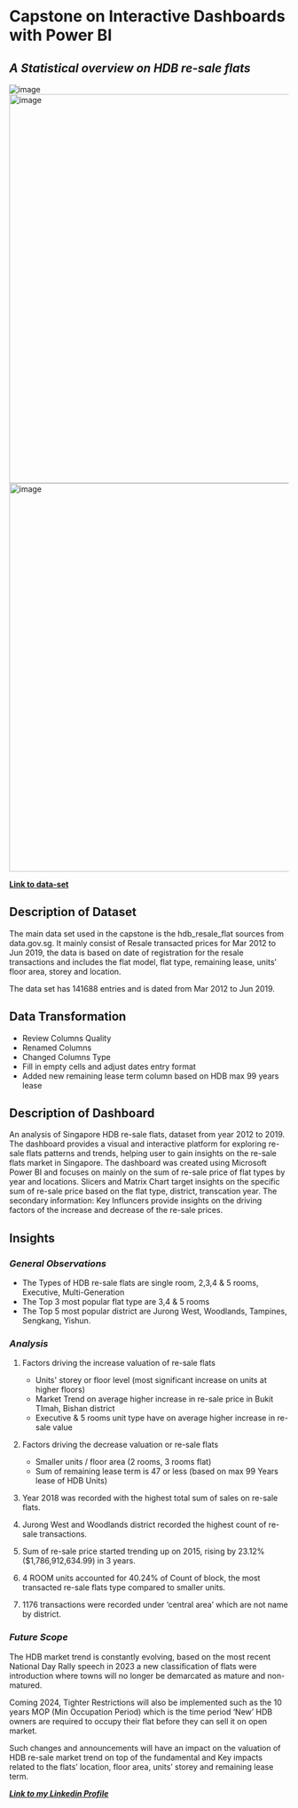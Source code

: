 # Capstone on Interactive Dashboards with Power BI
## _A Statistical overview on HDB re-sale flats_
![image](https://github.com/KH-Liew/SCTP-Capstone-1-HDB-re-sale-statistic/assets/155032208/0a1e5800-e2cd-4c52-acb0-69c5f585dc71)
<img width="700" alt="image" src="https://github.com/KH-Liew/SCTP-Capstone-1-HDB-re-sale-statistic/assets/155032208/8c961629-891f-4649-9315-5158e4af6b75">
<img width="699" alt="image" src="https://github.com/KH-Liew/SCTP-Capstone-1-HDB-re-sale-statistic/assets/155032208/e4871fa2-5b68-4735-8404-d0373598778b">

[**Link to data-set**](https://beta.data.gov.sg/collections/189/view)
## Description of Dataset

The main data set used in the capstone is the hdb_resale_flat sources from data.gov.sg. It mainly consist of Resale transacted prices for Mar 2012 to Jun 2019, the data is based on date of registration for the resale transactions and includes the flat model, flat type, remaining lease, units’ floor area, storey and location.

The data set has 141688 entries and is dated from Mar 2012 to Jun 2019.

## Data Transformation
* Review Columns Quality
* Renamed Columns
* Changed Columns Type
* Fill in empty cells and adjust dates entry format
* Added new remaining lease term column based on HDB max 99 years lease

## Description of Dashboard

An analysis of Singapore HDB re-sale flats, dataset from year 2012 to 2019. The dashboard provides a visual and interactive platform for exploring re-sale flats patterns and trends, helping user to gain insights on the re-sale flats market in Singapore. The dashboard was created using Microsoft Power BI and focuses on mainly on the sum of re-sale price of flat types by year and locations. Slicers and Matrix Chart target insights on the specific sum of re-sale price based on the flat type, district, transcation year. The secondary information: Key Influncers provide insights on the driving factors of the increase and decrease of the re-sale prices.

## Insights
### _General Observations_
* The Types of HDB re-sale flats are single room, 2,3,4 & 5 rooms,  Executive, Multi-Generation
* The Top 3 most popular flat type are 3,4 & 5 rooms
* The Top 5 most popular district are Jurong West, Woodlands, Tampines, Sengkang, Yishun.

### _Analysis_
1. Factors driving the increase valuation of re-sale flats
   - Units' storey or floor level (most significant increase on units at 
     higher floors)
   - Market Trend on average higher increase in re-sale price in Bukit TImah, Bishan district
   - Executive & 5 rooms unit type have on average higher increase in re-sale value

2. Factors driving the decrease valuation or re-sale flats
   - Smaller units / floor area (2 rooms, 3 rooms flat)
   - Sum of remaining lease term is 47 or less (based on max 99 Years lease of HDB Units)
  
3. Year 2018 was recorded with the highest total sum of sales on re-sale flats.﻿﻿ ﻿﻿

4. Jurong West and Woodlands district recorded the highest count of re-sale transactions.

5. ﻿﻿Sum of re-sale price started trending up on 2015, rising by 23.12% ($1,786,912,634.99) in 3 years.﻿﻿ ﻿﻿

6. 4 ROOM units accounted for 40.24% of Count of block, the most transacted re-sale flats type compared to smaller units. 

7. 1176 transactions were recorded under ‘central area’ which are not name by district.

### _Future Scope_
The HDB market trend is constantly evolving, based on the most recent National Day Rally speech in 2023 a new classification of flats were introduction where towns will no longer be demarcated as mature and non-matured.

Coming 2024, Tighter Restrictions will also be implemented such as the 10 years MOP (Min Occupation Period) which is the time period ‘New’ HDB owners are required to occupy their flat before they can sell it on open market.

Such changes and announcements will have an impact on the valuation of HDB re-sale market trend on top of the fundamental and Key impacts related to the flats’ location, floor area, units’ storey and remaining lease term.



[**_Link to my Linkedin Profile_**](https://www.linkedin.com/in/kok-hong-liew-54338b189/)
